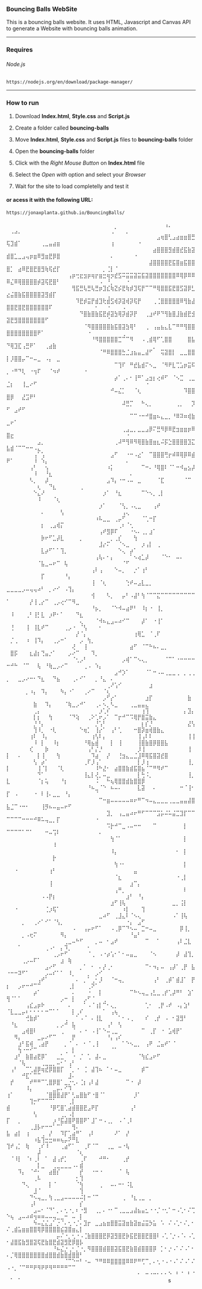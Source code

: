 
### Bouncing Balls WebSite 
This is a bouncing balls website. It uses HTML, Javascript and Canvas API to generate a Website with bouncing balls animation.

---

### Requires
###### Node.js
```
https://nodejs.org/en/download/package-manager/
```

---

### How to run
1. Download **Index.html**, **Style.css** and **Script.js**

2. Create a folder called **bouncing-balls**

3. Move **Index.html**, **Style.css** and **Script.js** files to **bouncing-balls** folder

4. Open the **bouncing-balls** folder

5. Click with the *Right Mouse Button* on **Index.html** file 

6. Select the *Open with* option and select your *Browser*

7. Wait for the site to load completelly and test it

#### or acess it with the following URL:

```
https://jonaxplanta.github.io/BouncingBalls/
```

⠀⠀⠀⠀⠀⠀⠀⠀⠀⠀⠀⠀⠀⠀⠀⠀⠀⠀⠀⠀⠀⠀⠀⠀⠀⠀⠀⠀⠀⠀⠀⠀⠀⠀⠀⠀⠀⠀⠀⠀⠀⢠⡀⠀⠀⠀⠀⠀⠀⠀⢀⣠⡀⠀⠀⠀⠀⠀⠀⠀⠀⠀⠀⠀⠀⠀⠀⠀⠀⠀⠀⠀⠀⠀⠀⠀⢀⠁⠀⠀⡀⠀⠀⠀⠀⠀⠀⠀⠀⠀⠀
⠀⠀⠀⠀⠀⠀⠀⠀⠀⠀⠀⠀⠀⠀⠀⠀⠀⠀⠀⠀⠀⠀⠀⠀⠀⠀⠀⠀⠀⠀⠀⠀⠀⠀⠀⠀⠀⠀⠀⣠⢶⣿⢃⣠⣴⣶⣶⣿⣛⢯⣹⣾⠁⠀⠀⠀⠀⠀⢀⣀⣤⣴⣶⠀⠀⠀⠀⠀⠀⠀⠀⠀⠀⠀⠀⠀⢰⠀⠀⠀⠀⠀⠀⠐⠀⠀⠀⠀⠀⠀⠀
⠀⠀⠀⠀⠀⠀⠀⠀⠀⠀⠀⠀⠀⠀⠀⠀⠀⠀⠀⠀⠀⠀⠀⠀⠀⠀⠀⠀⠀⠀⠀⠀⠀⠀⠀⠀⠀⠀⣴⣿⣿⣿⣻⣾⣿⣞⣯⣷⣽⣾⣿⣁⣀⣠⢤⡶⣶⠿⣻⣶⣟⡿⣿⠀⠀⠀⠀⠀⠀⠀⠀⠀⠀⠀⠀⠀⠄⠀⠀⠀⠀⠀⠐⠀⠀⠀⠀⠀⠀⠀⠀
⠀⠀⠀⠀⠀⠀⠀⠀⠀⠀⠀⠀⠀⠀⠀⠀⠀⠀⠀⠀⠀⠀⠀⠀⠀⠀⠀⠀⠀⠀⠀⠀⠀⠀⠀⠀⠀⣼⣿⣿⣿⣿⣟⣯⣿⣶⣯⣿⣿⣿⡁⠀⣴⠿⣟⣿⣟⣿⣻⢷⢯⣞⡏⠀⠀⠀⠀⠀⠀⠀⠀⠀⠀⠀⡀⢈⡇⠈⠀⠀⠀⠀⠀⠀⠀⠀⠀⠀⠀⠀⠀
⠀⠀⠀⠀⠀⠀⠀⠀⠀⠀⠀⠀⠀⠀⠀⠀⢠⡶⢒⣖⣲⡶⢶⡖⣶⣒⢶⡲⣞⣫⠭⣭⣭⣽⣭⣯⣽⣿⣿⣿⣿⣿⣿⣿⠿⢿⡿⠿⠿⠿⣌⠿⢿⣿⣿⣿⣿⡾⣽⢯⣟⣿⠃⠀⠀⠀⠀⠀⠀⠀⠀⠀⠀⠠⠀⠘⡀⠀⠀⠀⠐⠀⠀⠀⠀⠀⠀⠀⠀⠀⠀
⠀⠀⠀⠀⠀⠀⠀⠀⠀⠀⠀⠀⠀⠀⠀⠀⠀⢻⣯⣛⢧⣛⢧⣛⡶⣹⣎⢷⣝⡮⣟⢷⡾⣹⢯⡟⠉⠉⠛⢿⣿⣿⣯⣟⣿⣫⣽⡿⣃⣔⣬⣿⣷⣯⣿⣿⣿⣿⣽⣻⣾⡏⠀⠀⠀⠀⠀⠀⠀⠀⠀⠀⠀⠀⠀⢀⠀⠀⠀⠀⠀⠀⠀⠀⠀⠀⠀⠀⠀⠀⠀
⠀⠀⠀⠀⠀⠀⠀⠀⠀⠀⠀⠀⠀⠀⠀⠀⠀⠀⠹⣟⡾⣭⡟⣾⣹⢗⣾⣫⢾⡽⣽⢾⡽⢯⡟⠀⠀⠀⢀⢈⣿⣿⣿⣿⣿⠿⢻⣷⣼⣿⣿⣟⣿⣟⣿⣿⣿⣿⣿⣿⠏⠀⠀⠀⠀⠀⠀⠀⠀⠀⠀⠀⠂⠀⠀⠐⠀⠀⠀⠠⠀⠀⠀⠀⠀⠀⠀⠀⠀⠀⠀
⠀⠀⠀⠀⠀⠀⠀⠀⠀⠀⠀⠀⠀⠀⠀⠀⠀⠀⠀⠙⣿⣷⣿⣷⣯⣟⡾⣽⣳⢿⡽⣾⡽⡟⠀⠀⢀⣰⠞⠟⠙⢻⣷⣿⣸⣷⣾⣟⣺⣽⣟⣻⣿⣿⣿⣿⣿⣿⣿⠋⠀⠀⠀⠀⠀⠀⠀⠀⠀⠀⠀⠀⠀⠀⠀⠈⠀⠀⠀⠀⠀⠀⠀⠀⠀⠀⠀⠀⠀⠀⠀
⠀⠀⠀⠀⠀⠀⠀⠀⠀⠀⠀⠀⠀⠀⠀⠀⠀⠀⠀⠀⠈⠻⣿⣿⣿⣿⣿⣷⣯⣿⣽⣳⢿⠃⠀⠀⢀⠀⢠⣤⣦⣄⣇⠉⠛⠛⢻⣿⣿⣿⣿⣿⣿⣿⣿⣿⣿⠟⠁⠀⠀⠀⠀⠀⠀⠀⠀⠀⠀⠀⠐⠀⠀⠀⠀⠀⠀⠀⠀⢀⠀⠀⠀⠀⠀⠀⠀⠀⠀⠀⠀
⠀⠀⠀⠀⠀⠀⠀⠀⠀⠀⠀⠀⠀⠀⠀⠀⠀⠀⠀⠀⠀⠀⠘⠻⣿⣿⣿⣿⣿⣉⠉⠉⠻⠀⠀⠠⢀⣾⢿⠋⢁⣿⣿⠀⠀⠀⠀⣿⣧⠙⢿⣹⣏⢠⣛⠟⠁⠀⠀⢀⣴⣷⠀⠀⠀⠀⠀⠀⠀⠀⠀⠀⠀⠀⠀⠀⠀⠀⠀⠀⠀⠀⠀⠀⠀⠀⠀⡀⠀⠀⠀
⠀⠀⠀⠀⠀⠀⠀⠀⠀⠀⠀⠀⠀⠀⠀⠀⠀⠀⠀⠀⠀⠀⠀⠀⠈⠛⠿⣿⣿⣿⣓⣈⣰⣦⣤⣀⣼⠋⠀⠀⢭⣽⣿⡇⠀⣀⣀⣿⣿⡇⡸⣿⣿⡤⠉⠒⠤⣀⠀⠠⡄⠀⣀⠀⠀⠀⠀⠀⠀⠀⠀⠀⠀⠀⠀⠀⠀⠀⠀⠀⠀⠀⠀⠀⠀⠀⠀⠀⠀⠀⠀
⠀⠀⠀⠀⠀⠀⠀⠀⠀⠀⠀⠀⠀⠀⠀⠀⠀⠀⠀⠀⠀⠀⠀⠀⠀⠀⠀⠀⠉⢹⠏⠀⠛⣞⣧⣾⠍⠢⣀⠀⠈⠻⠟⣇⢉⣡⡶⣭⠯⡀⠐⠛⠙⢇⠀⠐⢲⠏⠀⠀⠈⠲⠞⠀⠀⠀⠀⠀⠀⠐⠀⠀⠀⠀⠀⠀⠀⠀⠀⠀⠀⠀⠀⠀⠀⠀⠀⠀⠀⠀⠀
⠀⠀⠀⠀⠀⠀⠀⠀⠀⠀⠀⠀⠀⠀⠀⠀⠀⠀⠀⠀⠀⠀⠀⠀⠀⠀⠀⠀⡴⠁⢀⠄⠂⢸⠛⠁⣠⣲⡆⢔⠾⠋⠀⠈⠢⣉⠀⢀⣀⣈⡆⠀⠀⢸⣀⠔⠋⠀⠀⠀⠀⠀⠀⠀⠀⠀⠀⠀⠀⠀⠀⠀⠀⠀⠀⠀⠀⠀⠀⠀⠀⠀⠀⠀⠀⠐⠀⠀⠀⠀⠀
⠀⠀⠀⠀⠀⠀⠀⠀⠀⠀⠀⠀⠀⠀⠀⠀⠀⠀⠀⠀⠀⠀⠀⠀⠀⠀⠀⠚⠤⣌⡁⠀⠀⠈⢆⠀⠀⠀⠀⠀⠀⠀⠀⠀⠀⠀⠹⣿⣿⣿⡿⠀⠀⣜⣩⠟⠃⠀⠀⠀⠀⠀⠀⠀⠀⠀⠀⠀⠀⠀⠀⠀⠀⠀⠀⠀⠀⠀⠀⠀⠀⠀⠀⠀⠀⠀⠀⠀⠀⠀⠀
⠀⠀⠀⠀⠀⠀⠀⠀⠀⠀⠀⠀⠀⠀⠀⠀⠀⠀⠀⠀⠀⠀⠀⠀⠀⠀⠀⠀⠀⠀⠼⣛⡉⠀⠀⠓⢄⡀⠀⠀⠀⠀⠀⠀⢀⡀⠀⠀⡹⠋⠀⣠⠞⠋⠀⠀⠀⠀⠀⠀⠀⠀⠀⠀⠀⠀⠀⠀⠀⠀⠀⠀⠀⠀⠀⠀⠀⠀⠀⠀⠀⠀⠀⠀⠀⠀⠀⠀⠀⠀⠀
⠀⠀⠀⠀⠀⠀⠀⠀⠀⠀⠀⠀⠀⠀⠀⠀⠀⠀⠀⠀⠀⠀⠀⠀⠀⠀⠀⠀⠀⠀⠀⠀⠉⠉⠐⠒⠚⣿⣶⠦⣄⣀⡀⠘⠿⠽⠶⢾⣷⣀⠖⠁⠀⠀⠀⠀⠀⠀⠀⠀⠀⠀⠀⠀⠀⠀⠀⠀⠀⠀⠀⠀⠀⠀⠀⠀⠀⠀⠀⠀⠀⠀⠀⠀⠀⠀⠀⠀⠀⠀⠀
⠀⠀⠀⠀⠀⠀⠀⠀⠀⠀⠀⠀⠀⠀⠀⠀⠀⠀⠀⠀⠀⠀⠀⠀⠀⠀⠀⠀⠀⠀⢀⣠⣀⡀⣀⣀⣠⡿⠍⣛⠻⡿⠿⣟⣲⣶⣶⡶⠿⣿⣖⠀⠀⠀⠀⠀⠀⠀⠀⠀⠀⠀⠀⠀⠀⠀⠀⠀⠀⠀⠀⠀⠀⠀⠀⠀⠀⠀⠀⠀⠐⠀⠀⠀⠀⠀⠀⠀⠀⠀⠀
⠀⠀⠀⠀⠀⠀⠀⠀⣠⡀⠀⠀⠀⠀⠀⠀⠀⠀⠀⠀⠀⠀⠀⠀⠀⠀⠀⠀⢀⠼⠛⢻⠿⠻⢿⣿⣷⣿⣶⣆⠬⡯⣑⣿⣿⣿⣿⣹⣍⣧⣾⠈⠉⠉⠒⠒⠠⣄⠀⠀⠀⠀⠀⠀⠀⠀⠀⠀⠀⠀⠀⠀⠀⠀⠀⠀⠀⠀⠀⠀⠀⠀⠀⠀⠀⠀⠀⠀⠀⠀⠀
⠀⠀⠀⠀⠀⠀⠀⢠⠁⢡⠀⠀⠀⠀⠀⠀⠀⠀⠀⠀⠀⠀⠀⠀⠀⠀⠀⣠⠋⠀⠀⠐⠒⠠⣔⠁⠀⠉⣿⣿⣿⢛⡖⠾⠿⢿⡿⠿⣾⠟⠁⠀⠀⠀⠀⠀⠸⠀⠱⡄⠀⠀⠀⠀⠀⠀⠀⠀⠀⠀⠀⠀⠀⠀⠀⠀⠀⠀⠀⠀⠄⠀⠀⠀⠀⠀⠀⠀⠀⠀⠀
⠀⠀⠀⠀⠀⠀⢠⠃⠀⠀⢢⠀⠀⠀⠀⠀⠀⠀⠀⠀⠀⠀⠀⠀⠀⠀⠰⡅⠀⠀⠀⠀⠀⠀⠀⠉⠒⠄⠘⢿⣿⠇⠈⠁⠒⠺⣤⣢⡼⠀⠀⠀⠀⠀⠀⠀⠸⠀⠀⠘⣆⠀⠀⠀⠀⠀⠀⠀⠀⠀⠀⠀⠀⠀⠀⠀⠀⠀⠀⠀⠀⠄⠀⠀⠀⠀⠀⠀⠀⠀⠀
⠀⠀⠀⠀⠀⠀⠣⡀⠀⠀⡼⠀⠀⠀⠀⠀⠀⠀⠀⠀⠀⠀⠀⠀⠀⠀⣠⠹⡄⠐⠒⠠⠤⠀⣀⠀⠀⠀⠀⠈⣏⠀⠀⠀⠀⠀⠈⠉⠀⠀⠀⠀⠀⠀⠀⠀⠀⢆⠀⠀⠙⣆⠀⠀⠀⠀⠀⠀⢀⠀⠀⠀⠀⠀⠀⠀⠀⠀⠀⠀⠀⠀⠀⠀⠀⠀⠀⠀⠀⠀⠀
⠀⠀⠀⠀⠀⠀⠀⠑⣄⠜⠀⠀⠀⠀⠀⠀⠀⠀⠀⠀⠀⠀⠀⠀⠀⡰⠁⠀⠘⣆⠀⠀⠀⠀⠀⠉⠑⠢⡀⢀⡇⠀⠀⠀⠀⠀⠀⠀⠀⠀⠀⠀⠀⠀⠀⠀⠀⠸⠀⠀⠀⠈⢆⠀⠀⠀⠀⠀⠀⠀⠀⠀⠀⠀⠀⠀⠀⠀⠀⠀⠀⠀⠀⠀⠀⠀⠀⠀⠀⠀⠀
⠀⠀⠀⠀⠀⠀⠀⠀⠀⠀⠀⠀⠀⠀⠀⠀⠀⠀⠀⠀⠀⠀⠀⠀⡰⠁⠀⠀⠀⠈⢣⡀⠠⢄⣀⠀⠀⠀⢠⠞⠀⠀⠀⠀⠀⠀⠀⠀⠀⠀⠀⠀⠀⠀⠀⠀⠀⠀⠄⠀⠀⠀⠀⢣⠀⠀⠀⠀⠀⠀⠀⠀⠀⠀⠀⠀⠀⠀⠀⢠⢄⠀⠀⠀⠀⠀⠀⠀⠀⠀⠀
⠀⠀⠀⠀⠀⠀⠀⠀⠀⠀⠀⠀⠀⠀⠀⠀⠀⠀⠀⠀⠀⠀⠀⠰⠧⣀⣀⠀⢀⡤⠋⠀⠀⠀⠀⠈⢁⠒⡏⠀⠀⠀⠀⠀⠀⠀⠀⠀⠀⠀⠀⠀⠀⠀⠀⠀⠀⠀⡆⠀⢀⣠⢾⡍⠀⠀⠀⠀⠀⠀⠀⠀⠀⠀⠀⠀⠀⠀⢀⠆⠈⢂⠀⠀⠀⠀⠀⠀⠀⠀⠀
⠀⠀⠀⠀⠀⠀⠀⠀⠀⠀⠀⠀⠀⠀⠀⠀⠀⠀⠀⠀⠀⠀⠀⠀⢠⠞⣻⡿⠏⠀⠀⠀⠐⠢⠄⢀⡀⣰⠁⠀⠀⠀⠀⠀⠀⠀⠀⠀⠀⠀⠀⠀⠀⠀⠀⠀⠀⠀⡷⠖⠋⣁⡼⣇⠀⠀⠀⠀⡀⠀⠀⠀⠀⠀⠀⠀⡀⢀⡎⠀⠀⠀⢳⠀⠀⠀⠀⠀⠀⠀⠀
⠀⠀⠀⠀⠀⠀⠀⠀⠀⠀⠀⠀⠀⠀⠀⠀⠀⠀⠀⠀⠀⠀⠀⠀⣸⡔⠍⠀⠀⠈⠢⣀⠀⠀⠀⡰⢠⡇⠀⢀⠀⠀⠀⠀⠀⠀⠀⠀⠀⠀⠀⠀⠀⠀⠀⠀⠀⠀⣇⡴⠋⠁⠁⢹⡀⠀⠀⠀⠀⠀⠀⠀⠀⠀⠀⠀⠀⠀⠑⢄⠀⡴⠁⠀⠀⠀⠀⠀⠀⠀⠀
⠀⠀⠀⠀⠀⠀⠀⠀⠀⠀⠀⠀⠀⠀⠀⠀⠀⠀⠀⠀⠀⠀⠀⢠⢧⠄⠂⡄⠀⠀⠀⠀⠁⠢⢴⣁⡼⠀⠀⠀⠈⠑⠂⠀⠤⠄⠀⠀⠀⠀⠀⠀⠀⠀⠀⠀⠀⠈⣧⣀⠤⠖⠉⠀⢧⠀⠀⠀⠀⠀⠀⠀⠀⠀⠀⠀⠀⠀⠀⠈⠋⠀⠀⠀⠀⠀⠀⠀⠀⠀⠀
⠀⠀⠀⠀⠀⠀⠀⠀⠀⠀⠀⠀⠀⠀⠀⠀⠀⠀⠀⠀⠀⠀⢠⠇⢠⠀⠀⠀⠑⠤⡀⠀⠀⡐⠁⢰⠃⠀⠀⠀⠀⠀⠀⠀⠀⠀⠀⠀⠀⠀⠀⠀⠀⠀⠀⠀⠀⠀⡏⠀⠀⠀⠀⠀⠘⡄⠀⠀⠀⠀⠀⠀⠀⠀⠀⠀⠀⠀⠀⠀⠀⠀⠀⠀⠀⠀⠀⠀⠀⠀⠀
⠀⠀⠀⠀⠀⠀⠀⠀⠀⠀⠀⠀⠀⠀⠀⠀⠀⠀⠀⠀⠀⠀⢸⠀⠈⢆⠀⠀⠀⠀⠀⢑⠞⠤⣠⣇⣀⡀⠀⠀⠀⠀⠀⠀⠀⠀⠀⠀⠀⣀⣀⣀⣀⡠⠤⢤⢤⠴⠃⠀⡀⠔⠊⠀⠠⢹⡄⠀⠀⠀⠀⠀⠀⠀⠀⠀⠀⠀⠀⠀⠀⠀⠀⠀⠀⠀⠀⠀⠀⠀⠀
⠀⠀⠀⠀⠀⠀⠀⠀⠀⠀⠀⠀⠀⠀⠀⠀⠀⠀⠀⠀⠀⠀⢺⠀⠀⠀⠣⡀⠀⠀⡤⠃⠠⣼⠃⢳⠈⠉⠉⣍⠉⠉⠉⠉⠉⠉⠉⠉⠉⠁⠀⠀⠀⠀⠀⡜⢸⢀⡔⠉⠀⢀⡠⢔⠊⠉⠻⣀⠀⠀⠀⠀⠀⠀⠀⠀⠀⠀⠀⠀⠀⠀⠀⠀⠀⠀⠀⠀⠀⠀⠀
⠀⠀⠀⠀⠀⠀⠀⠀⠀⠀⠀⠀⠀⠀⠀⠀⠀⠀⠀⠀⠀⠀⠘⡦⡀⠀⠀⠈⠑⠺⠤⣴⠟⠃⠀⠸⡆⠐⠀⢸⡀⠀⠀⠀⠀⠀⠀⠀⠀⠀⠸⠀⠀⠀⢀⠃⢸⡃⣇⠀⡰⠟⠂⠁⠀⠀⠀⠙⣆⠀⠀⠀⠀⠀⠀⠀⠀⠀⠀⠀⠀⠀⠀⠀⠀⠀⠀⠀⠀⠀⠀
⠀⠀⠀⠀⠀⠀⠀⠀⠀⠀⠀⠀⠀⠀⠀⠀⠀⠀⠀⢄⠀⠀⠀⠈⠺⠦⣄⣠⠤⠴⠊⠉⠀⠀⠀⡼⠁⠀⠐⢸⠁⠀⠀⠀⠀⠀⠀⠀⠀⠀⢘⠀⠀⠀⢸⠀⢸⣇⠞⠉⠀⠀⠀⠀⢀⡠⠐⠀⠈⢣⠀⠀⠀⠂⠀⠀⠀⠀⠀⠀⠀⠀⠀⠀⠀⠀⠀⠀⠀⠀⠀
⠀⠀⠀⠀⠀⠀⠀⠀⠀⠀⠀⠀⠀⠀⠀⠀⠀⠀⡜⠈⡄⠀⠀⠀⠀⠀⠀⠀⠀⠀⠀⠀⠀⢰⢿⣁⠀⠈⢀⠏⠀⠀⠀⠀⠀⠀⠀⠀⠀⠀⡈⢀⠀⠀⠰⠀⢸⠹⡄⠀⠀⢀⡠⠒⠁⠀⠀⠀⡠⠀⢳⡀⠀⠀⠀⠀⠀⠀⠀⠀⠀⠀⠀⠀⠀⠀⠀⠀⠀⠀⠀
⠀⠀⠀⠀⠀⠀⠀⠀⠀⠀⠀⠀⠀⠀⠀⠀⠀⢜⠀⠀⢸⠀⠀⠀⠀⠀⠀⠀⠀⠀⠀⠀⣴⠋⠀⠈⠉⠓⠦⠄⣀⡀⠀⠀⠀⠀⠀⠀⠀⠀⣿⡯⠀⠀⠀⣆⣼⡆⢙⣤⡐⠁⠀⠀⠀⡠⠔⠉⠀⠀⠀⠹⡀⠀⠀⠀⠀⠀⠀⠀⠀⠀⠀⠀⠀⠀⠀⠀⠀⠀⠀
⠀⠀⠀⠀⠀⠀⠀⠀⠀⠀⠀⠀⠀⠀⠀⠀⠀⠈⢂⡠⠃⠀⠀⠀⠀⠀⠀⠀⠀⠀⡠⢾⠁⠉⠢⢄⡀⠀⠀⠀⠀⠈⠉⠁⠐⠒⠒⠒⠒⠒⠚⠓⠀⠈⠉⠀⠀⢧⠀⠘⢷⣀⡠⠔⠉⠀⠀⠀⠀⢀⠠⠀⠱⡄⠀⠀⠀⠀⠀⠀⠀⠀⠀⠀⠀⠀⠀⠀⠀⠀⠀
⠀⠀⠀⠀⠀⠀⠀⠀⠀⠀⠀⠀⠀⠀⠀⠀⠀⠀⠀⠀⠀⠀⠀⠀⠀⠀⠀⠀⣠⠚⡱⠁⠀⠀⠀⠀⠈⠁⠒⠠⠤⢀⣀⣀⢀⠀⡀⢀⢀⡀⠀⠀⣀⡠⠔⠒⠂⠙⣆⠀⠀⠙⣦⠀⠀⠀⢀⠄⠊⠁⠀⠀⡀⠘⣄⠀⠄⠀⠀⠀⠀⠀⠀⠀⠀⠀⠀⠀⠀⠀⠀
⠀⠀⠀⠀⠀⠀⠀⠀⠀⠀⠀⠀⠀⠀⠀⠀⠀⠀⠀⠀⠀⠀⠀⠀⠀⠀⢀⠜⢡⠊⠀⠀⠀⠀⠀⠀⠀⣰⠀⠀⠀⠀⠀⠀⠀⠀⠀⠀⠀⠀⠀⠀⠀⠀⡀⠰⡄⠀⠹⡄⠀⠀⠀⠳⡄⠐⠁⠀⠀⢀⠔⠉⠀⠀⠈⢆⠀⠀⠀⠀⠀⠀⠀⠀⠀⠀⠀⠀⠀⠀⠀
⠀⠀⠀⠀⠀⠀⠀⠀⠀⠀⠀⠀⠀⠀⠀⠀⠀⠀⠀⠀⠀⠀⠀⠀⠀⡠⠋⡔⠁⠀⠀⠀⠀⠀⠀⠀⣰⡏⠀⠀⠀⠀⠀⠀⠀⠀⠀⣷⠀⠀⠀⠀⠀⠀⠀⠀⣷⠀⠀⠹⡄⠀⠀⠀⠈⢷⣀⡠⠚⠁⠀⠀⢀⠄⠢⡀⠣⣀⠀⠀⠀⢀⣀⣤⣤⣄⠀⠀⠀⠀⠀
⠀⠀⠀⠀⠀⠀⠀⢀⡄⠀⠀⠀⠀⠀⠀⠀⠀⠀⠀⠀⠀⠀⠀⠀⡰⢁⠎⠀⠀⠀⠀⠀⠀⠀⠀⢰⢹⠀⠀⠀⠀⠀⠀⠀⠀⠀⡄⣹⡄⠀⠀⠀⠀⠀⠀⠀⡇⡆⠀⠀⢳⠀⠀⠀⠀⠈⠙⢵⠀⠀⢀⠕⢁⠖⡠⠁⠀⠉⡖⠚⠉⠩⢿⡟⣿⣭⣷⣄⠀⠀⠀
⠀⠀⠀⠀⠀⠀⠀⡘⠘⡄⠀⠀⠀⠀⠀⠀⠀⠀⠀⠀⠀⠀⠀⡘⢡⠃⠀⠀⠀⠀⠀⠀⠀⠀⠀⡆⡎⡘⠀⠀⠀⠀⠀⠀⠀⠀⠀⣜⢣⠀⠀⠀⠀⠀⠀⠀⢹⠸⡀⠀⠐⢇⠀⠀⠀⠀⠀⠀⠑⢶⡁⠀⢸⡔⠁⠀⢠⠃⢁⠀⠀⠀⠒⣿⡽⣶⢾⣿⣷⣄⠀
⠀⠀⠀⠀⠀⠀⢰⠇⠀⠸⡄⠀⠀⠀⠀⠀⠀⠀⠀⠀⠀⠀⢰⢣⠇⡄⠀⠀⠀⠀⠀⠀⠀⠀⢸⢠⠇⠇⠀⠀⠀⠀⠀⠀⠀⠀⠀⢸⢸⠀⠀⠀⠀⠀⠀⠀⠸⠀⡇⠀⠀⠸⡆⠀⠀⠀⠀⠀⠀⠘⢿⣦⣾⠀⠀⠀⡇⠀⢸⠀⠀⠀⠀⢸⣿⣷⣿⡿⣿⣿⣧
⠀⠀⠀⠀⠀⠀⢎⠀⠀⠀⡷⠀⠀⠀⠀⠀⠀⠀⠀⠀⠀⢠⠃⡌⡘⠀⠀⠀⠀⠀⠀⠀⠀⠀⡸⢸⠀⠀⠀⠀⠀⠀⠀⠀⠀⠀⠀⢸⠀⡇⠀⠀⠄⠀⠀⠀⠀⡇⢸⠀⠀⠀⢳⠀⠀⠀⠀⠀⠀⠀⠀⠹⣴⠀⠀⡜⠀⠀⢘⣲⣄⣀⣈⣸⠿⢿⣯⣿⣽⣞⣿
⠀⠀⠀⠀⠀⠀⠀⢣⠀⡴⠁⠀⠀⠀⠀⠀⠀⠀⠀⠀⢀⠏⡸⢠⠁⠀⠀⠀⠀⠀⠀⠀⠀⠀⡇⡸⢰⠀⠀⠀⠀⠀⠀⠀⠀⠀⠀⢸⡀⡇⠀⠀⠀⠀⠀⠀⠀⢸⠈⡇⠀⠀⠈⢇⠀⠀⠀⠀⠀⠀⠀⠀⠸⠓⣜⠂⠀⣴⣿⣿⣷⣾⣯⣿⣦⠈⠉⠛⠻⠞⠉
⠀⠀⠀⠀⠀⠀⠀⠀⠙⠁⠀⠀⠀⠀⠀⠀⠀⠀⠀⠀⢸⣄⡇⢜⡀⠤⣀⠀⠀⠀⠀⠀⠀⠀⡇⢓⠨⡀⠀⠀⠀⠀⠀⠀⠀⠀⠀⢸⡀⣇⠀⠀⠀⠀⠀⠀⠀⠈⡆⢥⠀⠀⠀⠘⡆⠀⠀⠀⠀⠀⠀⠀⠨⠀⠀⠓⢦⢿⣿⣿⣾⣷⣿⣿⡿⠀⠀⠀⠀⠀⠀
⠀⠀⠀⠀⠀⠀⠀⠀⠀⠀⠀⠀⠀⠀⠀⠀⠀⠀⠀⠀⠀⠘⠦⣀⠈⠑⠀⠦⠤⠄⠀⠀⠀⠀⣇⣽⠀⠀⠄⠀⠀⠀⠀⠀⠀⠒⠈⢸⠂⡏⠀⠠⠀⠀⠀⠀⠐⠀⠇⢸⠄⣀⣀⠀⠘⡄⠀⠀⠀⠀⠀⠀⠈⠀⠀⠀⠀⠀⠀⠀⠀⠀⠀⠀⠀⠀⠀⠀⠀⠀⠀
⠀⠀⠀⠀⠀⠀⠀⠀⠀⠀⠀⠀⠀⠀⠀⠀⠀⠀⠀⠀⠀⠀⠀⠀⠉⠒⣶⠤⠤⠤⠤⠤⠶⠖⠛⠉⠲⠤⣄⣀⣀⣀⢀⣀⣀⣤⣤⣼⣿⣧⣈⠉⠐⠒⠂⠀⠀⠀⢸⡻⠦⠤⣤⠤⠖⠋⠀⠀⠀⠀⠀⠀⠀⠀⠀⠀⠀⠀⠀⠀⠀⠀⠀⠀⠀⠀⠀⠀⠀⠀⠀
⠀⠀⠀⠀⠀⠀⠀⠀⠀⠀⠀⠀⠀⠀⠀⠀⠀⠀⠀⠀⠀⠀⠀⠀⠀⠀⣹⡀⠀⢠⣀⣤⠴⠖⠛⠋⠉⠉⠉⣩⡥⠬⠥⣬⣉⣹⡏⠉⠉⠉⠉⠉⠉⠒⠒⠒⠚⠿⠥⢤⣀⡀⡏⠀⠀⠀⠀⠀⠀⠀⠀⠀⠐⠀⠀⠀⠀⠀⠀⠀⠀⠀⠀⠀⠀⠀⠀⠀⠀⠀⠀
⠀⠀⠀⠀⠀⠀⠀⠀⠀⠀⠀⠀⠀⠀⠀⠀⠀⠀⠀⠀⠀⠀⠀⠀⠀⠀⠩⡗⠚⠉⣀⠠⠤⠒⠒⠀⠀⠀⠉⠀⠀⠀⠀⠀⠀⠀⡇⠀⠀⠉⠉⠉⠉⠁⠉⠁⠀⠀⠀⠒⠤⢩⠇⠀⠀⠀⠀⠀⠀⠀⠀⠀⠀⠄⠀⠀⠀⠀⠀⠀⠀⠀⠀⠀⠀⠀⠀⠀⠀⠀⠀
⠀⠀⠀⠀⠀⠀⠀⠀⠀⠀⠀⠀⠀⠀⠀⠀⠀⠀⠀⠀⠀⠀⠀⠀⠀⠀⠀⢳⠈⠁⠀⠀⠀⠀⠀⠀⠀⠀⠀⠀⠀⠀⠀⠀⠀⠀⡇⠀⠀⠀⠀⠀⠀⠀⠀⠀⠀⠀⠀⠀⠀⠸⠀⠀⠀⠀⠀⠀⠀⠀⠀⠀⠀⠀⠀⠀⠀⠀⠀⠀⠀⠀⠀⠀⠀⠀⠀⠀⠀⠀⠀
⠀⠀⠀⠀⠀⠀⠀⠀⠀⠀⠀⠀⠀⠀⠀⠀⠀⠀⠀⠀⠀⠀⠀⠀⠀⠀⠀⠸⡄⠀⠀⠀⠀⠀⠀⠀⠀⠀⠀⠀⠀⠀⠀⠀⠂⠀⡇⠀⠀⠀⠀⠀⠀⠀⠀⠀⠀⠀⠀⠀⠀⡗⠀⠀⠀⠀⠀⠀⠀⠀⠀⠀⠀⠀⠀⠀⠀⠀⠀⠀⠀⠀⠀⠀⠀⠀⠀⠀⠀⠀⠀
⠀⠀⠀⠀⠀⠀⠀⠀⠀⠀⠀⠀⠀⠀⠀⠀⠀⠀⠀⠀⠀⠀⠀⠀⠀⠀⠀⠀⢳⠐⠂⠀⠀⠀⠀⠀⠀⠀⠀⠀⠀⠀⠀⠀⠀⠀⡇⠀⠀⠀⠀⠐⠀⠀⠀⠀⠀⠀⠀⠀⢰⠃⠀⠀⠀⠀⠀⠀⠀⠀⠀⠀⠀⠀⠀⠀⠀⠀⠀⠀⠀⠀⣤⠀⠀⠀⠀⠀⠀⠀⠀
⠀⠀⠀⠀⠀⠀⠀⠀⠀⠀⠀⠀⠀⠀⠀⠀⠀⠀⠀⠀⠀⠀⠀⠀⠀⠀⠀⠀⠈⣆⠀⠀⠀⠀⠀⠀⠀⠀⠀⠀⠀⠀⠀⠀⠐⢀⡇⠀⠀⠀⠀⠀⠀⠀⠀⠀⠀⠀⠀⠀⢸⠀⠀⠀⠀⠀⠀⠀⠀⠀⠀⠀⠀⠀⠀⠀⠀⠀⠀⠀⠀⣰⠉⡄⠀⠀⠀⠀⠀⠀⠀
⠀⠀⠀⠀⠀⠀⠀⠀⠀⠀⠀⠀⠀⠀⠀⠀⠀⠀⠀⠀⠀⠀⠀⠀⠀⠀⠀⠀⢠⠛⡀⠀⠀⠀⠀⠀⠀⠀⠀⠀⠀⠀⠀⠀⠀⠀⠇⠀⠀⠀⠀⠀⠀⠀⠀⠀⠀⠀⠠⠠⡟⡆⠀⠀⠀⠀⠀⠀⠀⠀⠀⠀⠀⠀⠀⠀⠀⠀⠀⠀⣰⠃⠀⠘⡄⠀⠀⠀⠀⠀⠀
⠀⠀⠀⠀⠀⠀⠀⠀⠀⠀⠀⠀⠀⠀⠀⠀⠀⠀⠀⠀⠀⠀⠀⠀⠀⠀⠀⣰⠋⢸⢧⠀⠀⠀⠀⠀⠀⠀⠀⠀⠀⠀⠀⣀⡀⢨⡇⠀⠀⠀⠀⠐⠀⠀⠀⠀⠀⠀⠀⢈⡰⢯⠁⠀⠀⠀⠀⠀⠀⠀⠀⠀⠀⠀⠀⠀⠀⠀⠀⠰⡇⠀⠀⠀⢹⠀⠀⠀⠀⠀⠀
⠀⠀⠀⠀⠀⠀⠀⠀⠀⠀⠀⠀⠀⠀⠀⠀⠀⠀⠀⠀⠀⠀⠀⠀⣀⠴⠋⠀⢀⣸⣄⠇⠈⠢⢄⠀⠀⠀⠀⠀⠀⠀⠀⠠⠁⢸⢧⠀⠀⠀⠀⠀⠀⡀⠀⠀⢀⠔⠁⠊⠁⠈⢣⡀⠀⠀⠀⠀⠀⠀⠀⠀⠀⠀⠀⠀⠀⠀⠀⠀⠐⡄⠀⣠⠋⠀⠀⠀⠀⠀⠀
⠀⠀⠀⠀⠀⠀⠀⠀⠀⠀⠀⠀⠀⠀⠀⠀⠀⠠⠀⠀⢠⡤⠖⠋⠁⠀⠀⠠⢀⡿⠉⠙⠢⠤⠀⣉⠒⠤⣀⠀⠀⠀⠀⠀⠀⡿⢸⡀⠀⠀⠀⠀⠀⡀⠠⢖⠍⠀⠀⠀⠀⠀⠀⠻⡄⠀⠀⠀⠀⠀⠀⠀⠀⠀⠀⠀⠀⠀⠀⠀⠀⠘⣤⠃⠀⠀⠀⠀⠀⠀⠀
⠀⠀⠀⠀⠀⠀⠀⠀⠀⠀⠀⠀⠀⠀⠀⢀⣀⠤⠓⠋⠀⠀⠀⡀⠤⠀⠂⣠⠞⠀⠀⠀⠀⠀⠀⠀⠉⠀⠀⠁⠀⠀⠀⠀⢠⠇⣈⣇⠀⠀⠀⠀⠁⠀⠀⠀⠀⠀⠀⢀⠠⠂⠀⡄⠹⡀⠀⠀⠀⠀⠂⠀⠀⠀⠀⠀⠀⠀⠀⠀⠀⠀⠀⠀⠀⠀⠀⠀⠀⠀⠀
⠀⠀⠀⠀⠀⠀⠀⠀⠀⠀⠀⠀⢀⡠⠖⠋⠀⠀⠀⠀⠀⠈⢀⠀⠠⠐⡴⢡⠂⠁⠂⠤⣤⣀⠀⠀⠀⠈⠢⠀⠀⠀⠀⠀⡼⠀⣼⢹⡀⠀⠀⠀⠀⢀⡠⠤⠏⠁⠀⠀⠀⠀⠀⣰⠀⢷⠀⠀⠀⠀⠀⠀⠀⠀⠀⠀⠀⠀⠀⠀⠀⠀⠀⠀⠀⠀⠀⠀⠀⠀⠀
⠀⠀⠀⠀⠀⠀⠀⠀⠀⠀⣠⠔⠋⠀⠀⠀⠀⠀⠀⡀⠁⠀⠂⠀⠄⡜⢀⠂⠀⠀⠀⠀⠀⠀⠀⠀⠉⠂⠲⡄⠤⠀⢠⡼⠁⢀⡟⠀⣧⠐⠒⠒⠽⠋⠁⠀⠀⠀⠀⡠⠤⠎⠁⠁⠀⠸⡀⠀⠀⠀⡀⠀⡠⠊⠀⠀⠀⠀⠀⠀⠀⠀⠀⠀⠀⠀⠀⠀⠀⠀⠀
⠀⠀⠀⠀⠀⠀⠀⠀⢠⠞⠁⠀⠀⠀⠀⠀⠀⠀⠄⠀⡀⠁⢀⠂⡸⠀⠀⠈⠒⢤⡀⠀⠀⠀⠀⠀⠀⠀⢠⠃⠀⢀⡾⠁⣾⣸⠁⠀⡟⡆⠀⠀⡠⠖⠒⠚⠉⠉⠀⠀⠀⠀⠀⠀⠀⢀⡇⠀⠀⠀⢀⠝⠁⠀⠀⠀⠀⠀⠀⠀⠀⠀⠀⠀⠀⠀⠀⠀⠀⠀⠀
⠀⠀⠀⠀⠀⠀⠀⡴⠁⠀⠀⠀⠀⠀⠀⠀⠀⠄⠀⠀⠀⠐⠀⠀⡇⠀⠀⠀⠀⠀⠀⠀⠉⠓⠢⢤⣀⢠⣃⣀⢀⡞⢁⡼⠛⠃⠀⣱⠁⢻⠈⠁⠁⠀⠀⠀⠀⠀⠀⠀⠀⠀⠀⡠⠒⠀⡇⠀⠀⡠⠋⠈⠀⠀⢀⠀⠀⠀⠀⠀⠀⠀⠀⠀⠀⠀⠀⠀⠀⠀⠀
⠀⠀⠀⠀⠀⢠⣎⣠⡶⠗⠀⠀⠀⠀⠀⠀⠄⠀⠀⠀⠁⠠⠈⢰⡇⠉⠂⢄⡀⠀⠀⠀⠀⠀⠀⠀⢁⠂⠀⢀⡟⠠⠞⠀⠠⡄⣱⠃⠀⠈⣇⣀⣀⡤⠆⠂⠂⠂⠂⠒⠉⠁⠁⠀⠀⠀⡇⢀⠎⠀⠀⠀⠀⠀⠁⠀⢠⢦⠀⠀⠀⠀⠀⠀⠀⠀⠀⠀⠀⠀⠀
⠀⠀⠀⠀⠀⢚⣷⡾⠁⠀⠀⠀⠀⠀⠀⢀⠀⠀⠁⠠⠈⠀⠄⢸⣇⠀⠀⠀⠀⠁⠂⠠⢀⠀⠀⠀⠎⠀⢀⡞⠀⠠⠀⠂⣽⣻⠃⠀⠀⠀⠘⣆⠀⠀⠀⠀⠀⠀⠀⠀⠀⠀⡀⡠⠚⠀⣧⠀⠀⠀⠀⠀⠀⠀⠀⢠⠃⠀⢣⠀⠀⠀⠀⠀⠀⠀⠀⠀⠀⠀⠀
⠀⠀⠀⠀⣠⢾⣿⠇⠀⠀⠀⠀⠀⠀⢀⠀⠀⠈⠀⠄⠐⠀⠠⢸⠁⠑⠤⢀⣀⠀⠀⠀⠀⠀⠀⠉⠀⢀⡏⠀⠐⠀⣡⢾⡟⠁⠀⠀⠀⠀⠀⠻⡄⠀⠀⠀⠀⣀⡤⠔⠋⠉⠀⠀⠀⠀⡟⠀⠀⠀⠀⠀⠀⠀⠀⠘⡄⢠⠎⠀⠀⠀⠀⠀⠀⠀⠀⠀⠀⠀⠀
⠀⠀⠀⣰⠃⣯⢾⠀⢀⣴⡟⠀⠀⠀⠀⡀⠈⠀⠄⠀⠂⠈⢀⢸⠀⠀⠀⠀⠀⠀⠁⠑⠢⣀⡀⠀⢠⠟⠀⣈⣤⠞⠁⠈⠀⠀⠀⠀⠀⠀⠀⠀⢳⠐⠒⠊⠉⠀⠀⠀⠀⠀⠀⠀⢀⠀⡇⠀⠀⠀⠀⠀⠀⠀⠀⠀⠈⠁⠀⠀⠀⠀⠀⠀⠀⠀⠀⠀⠀⠀⠀
⠀⠀⣰⠃⠀⣷⣿⣴⣟⡿⠁⠀⠀⣀⣁⠀⠀⠐⠀⡈⠀⢁⠀⣼⠄⣀⠀⠀⠀⠀⠀⠀⠀⠀⠈⢳⣎⣠⠖⠋⠀⠀⠀⠀⠀⠀⠀⠀⠀⠀⠀⠀⠈⢧⠀⠀⠀⠀⢀⣀⣀⡀⠤⠂⠁⢠⠃⠀⠀⠀⠀⠀⠀⠀⠀⠀⠀⠀⠀⠀⠀⠀⠀⠀⠀⠀⠀⠀⠀⠀⠀
⠀⢠⠃⠀⠀⠉⢁⣼⡿⢶⣞⡿⣿⣿⡏⠀⠈⡀⠐⠀⢈⠀⣼⢹⠦⠀⠁⠂⠤⣀⠀⠀⠀⠀⠀⡾⠉⠀⠀⠀⠀⠀⠀⠀⠀⠀⠀⠀⠀⠀⠀⠀⠀⠚⣏⠁⠉⠉⠀⠀⠀⠀⠀⠀⠀⣸⠄⠀⠀⠀⠀⠀⠀⠀⠀⠀⠀⠀⠀⠀⠀⠀⠀⠀⠀⠀⠀⠀⠀⠀⠀
⠀⡞⠀⠀⠀⠀⠞⠛⠛⠉⢁⣿⡿⣿⠁⣀⡐⢂⠄⢈⡆⢠⠇⣼⠀⠀⠀⠀⠀⠀⠀⠉⠐⠀⡼⠀⠀⠀⠀⠀⠀⠀⠀⠀⠀⠀⠀⠀⠀⠀⠀⠀⠀⠀⠸⡄⠀⠀⠀⠀⠀⣀⡤⠄⠊⠹⠀⠀⠀⠀⠀⠀⠀⠀⠀⠀⠀⠀⠀⠀⠀⠀⠀⠀⠀⠀⠀⠀⠀⠀⠀
⢰⠁⠀⠀⠀⠀⠀⠀⠀⠀⠈⣿⣿⣿⣼⡟⠁⢃⣤⣿⣷⠋⠐⣿⠈⠁⠀⠀⠀⠀⠀⠀⠀⡸⠁⠀⠀⠀⠀⠀⠀⠀⠀⠀⠀⠀⠀⠀⠀⠀⠀⠀⠀⠀⠀⢹⡒⠋⠉⠉⠉⠁⠀⠀⠀⢀⡇⠀⠀⠀⠀⠀⠀⠀⠀⠀⠀⠀⠀⠀⠀⠀⠀⠀⠀⠀⠀⠀⠀⠀⠀
⣾⠀⠀⠀⠀⠀⠀⠀⠀⠀⠀⠘⡿⢋⣿⢁⣴⣾⣿⣿⣟⣠⠟⡏⠀⠀⠀⠀⠀⠀⠀⠀⢠⠃⠀⠀⠀⠀⠀⠀⠀⠀⠀⠀⠀⠀⠀⠀⠀⠀⠀⠀⠀⠀⠀⠀⢣⠀⠀⠀⠀⠀⠀⢀⡀⠠⡇⠀⠀⠀⠀⠀⠀⠀⠀⠀⠀⠀⠀⠀⠀⠀⠀⠀⠀⠀⠀⠀⠀⠀⠀
⡏⠀⠀⡀⠀⠀⠀⠀⠀⠀⠀⠀⡰⠘⣯⣼⣿⠟⣿⣿⠟⠁⣸⠁⠒⠠⢀⡀⠀⠠⠈⢀⠇⠀⠀⠀⠀⠀⠀⠀⠀⠀⠀⠀⠀⠀⠀⠀⠀⠀⠀⠀⠀⠀⠀⢀⣸⡧⠖⠒⠒⠁⠉⠁⠀⠀⢻⠄⠀⠀⠀⠀⠀⠀⠀⠀⠀⠀⠀⠀⠀⠀⠀⠀⠀⠀⠀⠀⠀⠀⠀
⣧⠀⣴⡇⠀⢰⠀⠀⠀⢀⠀⡜⠀⠀⠹⡏⢁⣴⠛⠁⠀⢠⠇⠀⠀⠀⠀⠀⠜⠁⠀⡜⠀⠀⠀⠀⠀⠀⠀⠀⠀⠀⠀⠀⠀⠀⠀⠀⠀⠀⠀⠀⠀⠀⠀⠀⠰⣧⢹⣒⣒⠶⠶⢦⡤⠝⠛⣇⠀⠀⠀⠀⠀⠀⠀⠀⠀⠀⠀⠀⠀⠀⠀⠀⠀⠀⠀⠀⠀⠀⠀
⢹⠞⢠⡁⠀⢷⠀⠀⢀⠎⠸⠀⠀⠀⢀⣴⠋⠁⠀⠀⢀⠏⠈⠉⠀⠀⢀⣀⠀⠤⠐⢧⠀⠀⠀⠀⠀⠀⠀⠀⠀⠀⠀⠀⠀⠀⠀⠀⠀⠀⠀⠀⠀⠀⠀⠀⠀⡼⠀⠀⠀⠀⠀⠀⠀⠀⠀⠈⢆⠀⠀⠀⠀⠀⠀⠀⠀⠀⠀⠀⠀⠀⠀⠀⠀⠀⠀⠀⠀⠀⠀
⠀⠈⠸⡇⠀⠈⠆⢀⠇⠀⠁⠀⣼⢠⡞⡁⠀⠀⠀⢀⠏⠀⠀⠀⠚⠛⠂⠀⠀⠀⢀⡞⠀⠀⠀⠀⠀⠀⠀⠀⠀⠀⠀⠀⠀⠀⠀⠀⠀⠀⠀⠀⠀⠀⠀⠀⠀⡇⣀⠀⠀⢀⣀⣀⣀⣀⠠⠄⣾⠀⠀⠀⠀⠀⠀⠀⠀⠀⠀⠀⠀⠀⠀⠀⠀⠀⠀⠀⠀⠀⠀
⠀⠀⠀⠹⡄⠀⠈⠚⠂⠀⠀⣴⣿⡎⠀⠀⠀⠀⠀⡞⠀⠀⠐⠒⠐⠀⠀⠀⠀⠈⠀⢧⠀⠀⠀⠀⠀⠀⠀⠀⠀⠀⠀⠀⠀⠀⠀⠀⠀⠀⠀⠀⠀⠀⠀⠀⢀⠧⠀⠀⠀⠀⠀⠀⠀⠀⠀⡂⢹⠀⠀⠀⠀⠀⠀⠀⠀⠀⠀⠀⠀⠀⠀⠀⠀⠀⠀⠀⠀⠀⠀
⠀⠀⠀⠀⠙⢄⠀⠀⠀⠀⠀⡇⠈⠀⠀⠀⠀⠀⠈⢳⠀⠀⠀⠀⢀⠀⠀⠤⠄⠒⠂⠨⣇⠀⠀⠀⠀⠀⠀⠀⠀⠀⠀⠀⠀⠀⠀⠀⠀⠀⠀⠀⠀⠀⠀⠀⣸⠈⠀⠀⠀⠀⠀⠀⠀⠀⠀⠀⢹⠀⠀⠀⠀⠀⠀⠀⠀⠀⠀⠀⠀⠀⠀⠀⠀⠀⠀⠀⠀⠀⠀
⠀⠀⠀⠀⠀⠀⠙⠢⢤⣀⡀⢳⢀⣀⣠⠤⠤⠤⠤⠬⡇⠒⠈⠉⠀⠀⠀⠀⠀⠀⢀⠀⠘⣆⢀⣀⠀⡀⠀⠀⠀⠀⠀⠀⠀⠀⠀⠀⠀⠀⠀⠀⠀⠀⠀⢠⠇⠀⠀⠀⠀⠀⠀⠀⠀⠀⠀⠀⡎⠀⠀⠀⠀⠀⠀⠀⠀⠀⠀⠀⠀⠀⠀⠀⠀⠀⠀⠀⠀⠀⠀
⠀⠀⠀⠀⠀⠀⠀⣠⠤⠂⠈⠙⠁⡀⠄⢂⠐⡀⠆⠐⣻⠀⠀⢀⡀⠄⠐⠂⠉⢀⣀⣀⣠⣼⣦⣤⣂⠐⠐⡈⠐⢂⠁⠒⠠⢁⠂⠌⢉⠑⢦⠀⣠⠤⠴⠾⢲⠶⠶⠤⠤⢤⣀⣀⠒⠀⠤⠀⡇⠀⠀⠀⠀⠀⠀⠀⠀⠀⠀⠀⠀⠀⠀⠀⠀⠀⠀⠀⠀⠀⠀
⠀⠀⠀⠀⠀⠀⠀⠳⠤⣌⣌⣠⠁⡐⠈⠄⢂⠐⡈⠄⣹⡖⠀⣀⣠⣦⣶⣿⣿⣭⣽⣶⣷⣽⣶⣬⣭⡳⣥⠀⠡⠀⠌⠠⢁⠂⠌⡀⠂⠌⢀⣾⣥⣶⣶⣿⣿⢿⡿⣿⣿⣿⣿⣮⣽⣿⣶⣄⡇⠀⠀⠀⠀⠀⠀⠀⠀⠀⠀⠀⠀⠀⠀⠀⠀⠀⠀⠀⠀⠀⠀
⠀⠀⠀⠀⠀⠀⠀⠀⠀⠀⠀⠀⠀⡤⠌⠐⡀⢂⠐⠠⢈⣷⣿⣿⣿⣟⡿⣽⣻⣿⣟⡷⣯⣟⣿⣿⣟⣿⣿⠇⠠⢁⠈⡐⠠⠈⠄⠠⢁⠂⣼⣿⣯⣷⣻⣿⣽⢯⣟⣷⣿⣟⣾⣽⣻⣟⡿⣿⡧⠀⠀⠀⠀⠀⠀⠀⠀⠀⠀⠀⠀⠀⠀⠀⠀⠀⠀⠀⠀⠀⠀
⠀⠀⠀⠀⠀⠀⠀⠀⠀⠀⠀⠀⠘⠦⣌⡐⢀⠂⡈⠐⡀⠻⣿⣿⣿⣾⣿⣿⣽⣯⣿⣟⣷⣿⣾⣿⣿⣿⡿⠀⡁⠂⡐⠠⠁⠌⠠⠁⠂⠄⡈⢿⣿⣿⣿⣿⣿⣿⣿⣾⣿⣿⣾⣷⣿⣾⣿⣿⠃⠀⠀⠀⠀⠀⠀⠀⠀⠀⠀⠀⠀⠀⠀⠀⠀⠀⠀⠀⠀⠀⠀
⠀⠀⠀⠀⠀⠀⠀⠀⠀⠀⠀⠀⠀⠀⠀⠈⠉⠑⠒⠃⠐⠤⠀⠙⠛⠿⠿⣿⣿⣿⣿⠿⠿⠟⠛⢋⠉⡀⠄⢂⠐⠠⠐⠠⠁⠌⠠⠁⠌⠠⠐⡀⠈⠉⠛⠛⠟⠻⠟⠟⠻⠛⠛⠛⠛⠉⠉⠀⠀⠀⠀⠀⠀⠀⠀⠀⠀⠀⠀⠀⠀⠀⠀⠀⠀⠀⠀⠀⠀⠀⠀
⠀⠀⠀⠀⠀⠀⠀⠀⠀⠀⠀⠀⠀⠀⠀⠀⠀⠀⠀⠀⠀⠀⠀⠀⠀⠀⠀⠀⠀⠀⠀⠀⠀⠀⠂⠀⠒⠐⠒⠂⠂⠂⠑⠀⠃⠈⠀⠃⠈⠀⠁⠀⠁⠀⠀⠀⠀⠀⠀⠀⠀⠀⠀⠀⠀⠀⠀⠀⠀⠀⠀⠀⠀⠀⠀⠀⠀⠀⠀⠀⠀⠀⠀⠀⠀⠀⠀⠀⠀⠀⠀s
